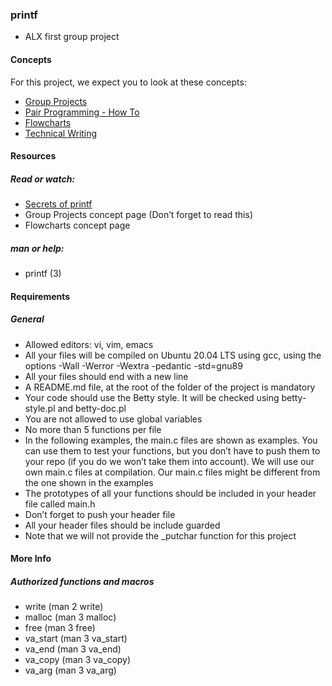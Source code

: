 ### printf
- ALX first group project
#### Concepts
For this project, we expect you to look at these concepts:
- [Group Projects](https://intranet.alxswe.com/concepts/111)
- [Pair Programming - How To](https://intranet.alxswe.com/concepts/121)
- [Flowcharts](https://intranet.alxswe.com/concepts/130)
- [Technical Writing](https://intranet.alxswe.com/concepts/225)
#### Resources
##### Read or watch:
- [Secrets of printf](https://intranet.alxswe.com/rltoken/7Vw7aUWgwC7JYUrqI4bh4Q)
- Group Projects concept page (Don’t forget to read this)
- Flowcharts concept page
##### man or help:
- printf (3)
#### Requirements
##### General
- Allowed editors: vi, vim, emacs
- All your files will be compiled on Ubuntu 20.04 LTS using gcc, using the options -Wall -Werror -Wextra -pedantic -std=gnu89
- All your files should end with a new line
- A README.md file, at the root of the folder of the project is mandatory
- Your code should use the Betty style. It will be checked using betty-style.pl and betty-doc.pl
- You are not allowed to use global variables
- No more than 5 functions per file
- In the following examples, the main.c files are shown as examples. You can use them to test your functions, but you don’t have to push them to your repo (if you do we won’t take them into account). We will use our own main.c files at compilation. Our main.c files might be different from the one shown in the examples
- The prototypes of all your functions should be included in your header file called main.h
- Don’t forget to push your header file
- All your header files should be include guarded
- Note that we will not provide the _putchar function for this project
#### More Info
##### Authorized functions and macros
- write (man 2 write)
- malloc (man 3 malloc)
- free (man 3 free)
- va_start (man 3 va_start)
- va_end (man 3 va_end)
- va_copy (man 3 va_copy)
- va_arg (man 3 va_arg)
